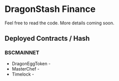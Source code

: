 # DragonStash Finance

 Feel free to read the code. More details coming soon.

## Deployed Contracts / Hash

### BSCMAINNET

- DragonEggToken - 
- MasterChef - 
- Timelock - 
